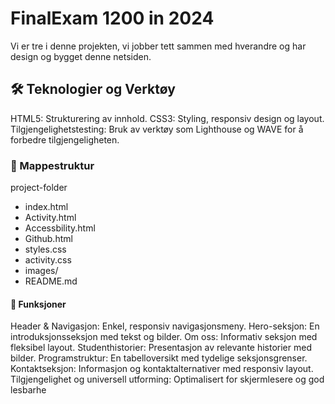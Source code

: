 # FinalExam 1200 in 2024
Vi er tre i denne projekten, vi jobber tett sammen med hverandre og har design og bygget denne netsiden.

## 🛠️ Teknologier og Verktøy
HTML5: Strukturering av innhold.
CSS3: Styling, responsiv design og layout.
Tilgjengelighetstesting: Bruk av verktøy som Lighthouse og WAVE for å forbedre tilgjengeligheten.

### 📂 Mappestruktur
project-folder
* index.html          
* Activity.html
* Accessbility.html
* Github.html
* styles.css       
* activity.css   
* images/        
* README.md       


#### 🎨 Funksjoner
Header & Navigasjon: Enkel, responsiv navigasjonsmeny.
Hero-seksjon: En introduksjonsseksjon med tekst og bilder.
Om oss: Informativ seksjon med fleksibel layout.
Studenthistorier: Presentasjon av relevante historier med bilder.
Programstruktur: En tabelloversikt med tydelige seksjonsgrenser.
Kontaktseksjon: Informasjon og kontaktalternativer med responsiv layout.
Tilgjengelighet og universell utforming: Optimalisert for skjermlesere og god lesbarhe